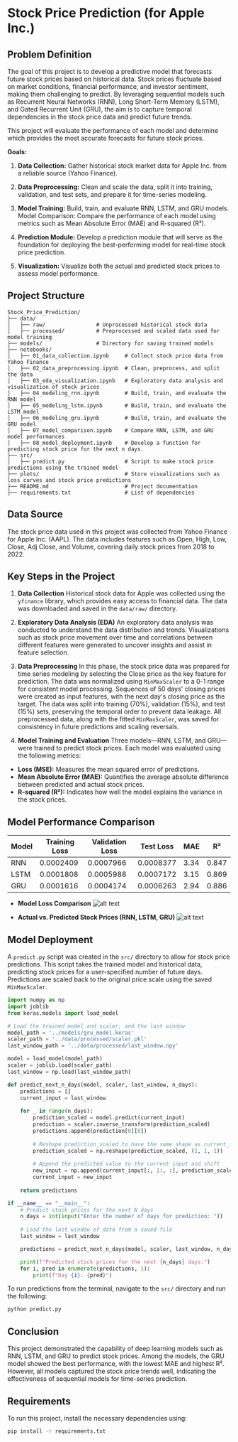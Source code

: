 # **Stock Price Prediction (for Apple Inc.)**

## **Problem Definition**

The goal of this project is to develop a predictive model that forecasts future stock prices based on historical data. Stock prices fluctuate based on market conditions, financial performance, and investor sentiment, making them challenging to predict. By leveraging sequential models such as Recurrent Neural Networks (RNN), Long Short-Term Memory (LSTM), and Gated Recurrent Unit (GRU), the aim is to capture temporal dependencies in the stock price data and predict future trends.

This project will evaluate the performance of each model and determine which provides the most accurate forecasts for future stock prices.

**Goals:**

1. **Data Collection:** Gather historical stock market data for Apple Inc. from a reliable source (Yahoo Finance).

2. **Data Preprocessing:** Clean and scale the data, split it into training, validation, and test sets, and prepare it for time-series modeling.

3. **Model Training:** Build, train, and evaluate RNN, LSTM, and GRU models.
Model Comparison: Compare the performance of each model using metrics such as Mean Absolute Error (MAE) and R-squared (R²).

4. **Prediction Module:** Develop a prediction module that will serve as the foundation for deploying the best-performing model for real-time stock price prediction.

5. **Visualization:** Visualize both the actual and predicted stock prices to assess model performance.

## **Project Structure**

```plain text
Stock_Price_Prediction/
├── data/                  
│   ├── raw/                # Unprocessed historical stock data
│   ├── processed/          # Preprocessed and scaled data used for model training
├── models/                 # Directory for saving trained models
├── notebooks/              
│   ├── 01_data_collection.ipynb     # Collect stock price data from Yahoo Finance
│   ├── 02_data_preprocessing.ipynb  # Clean, preprocess, and split the data
│   ├── 03_eda_visualization.ipynb   # Exploratory data analysis and visualization of stock prices
│   ├── 04_modeling_rnn.ipynb        # Build, train, and evaluate the RNN model
│   ├── 05_modeling_lstm.ipynb       # Build, train, and evaluate the LSTM model
│   ├── 06_modeling_gru.ipynb        # Build, train, and evaluate the GRU model
│   ├── 07_model_comparison.ipynb    # Compare RNN, LSTM, and GRU model performances
│   ├── 08_model_deployment.ipynb    # Develop a function for predicting stock price for the next n days.
├── src/                             
│   ├── predict.py                   # Script to make stock price predictions using the trained model
├── plots/                           # Store visualizations such as loss curves and stock price predictions
├── README.md                        # Project documentation
├── requirements.txt                 # List of dependencies
```

## **Data Source**

The stock price data used in this project was collected from Yahoo Finance for Apple Inc. (AAPL). The data includes features such as Open, High, Low, Close, Adj Close, and Volume, covering daily stock prices from 2018 to 2022.

## **Key Steps in the Project**

1. **Data Collection**
Historical stock data for Apple was collected using the `yfinance` library, which provides easy access to financial data. The data was downloaded and saved in the `data/raw/` directory.

2. **Exploratory Data Analysis (EDA)**
An exploratory data analysis was conducted to understand the data distribution and trends. Visualizations such as stock price movement over time and correlations between different features were generated to uncover insights and assist in feature selection.

3. **Data Preprocessing**
In this phase, the stock price data was prepared for time series modeling by selecting the Close price as the key feature for prediction. The data was normalized using `MinMaxScaler` to a 0-1 range for consistent model processing. Sequences of 50 days' closing prices were created as input features, with the next day's closing price as the target. The data was split into training (70%), validation (15%), and test (15%) sets, preserving the temporal order to prevent data leakage. All preprocessed data, along with the fitted `MinMaxScaler`, was saved for consistency in future predictions and scaling reversals.

4. **Model Training and Evaluation**
Three models—RNN, LSTM, and GRU—were trained to predict stock prices. Each model was evaluated using the following metrics:

- **Loss (MSE):** Measures the mean squared error of predictions.
- **Mean Absolute Error (MAE):** Quantifies the average absolute difference between predicted and actual stock prices.
- **R-squared (R²):** Indicates how well the model explains the variance in the stock prices.

## **Model Performance Comparison**
| Model | Training Loss | Validation Loss | Test Loss | MAE  | R²    |
|-------|---------------|-----------------|-----------|------|-------|
| RNN   | 0.0002409     | 0.0007966       | 0.0008377 | 3.34 | 0.847 |
| LSTM  | 0.0001808     | 0.0005988       | 0.0007172 | 3.15 | 0.869 |
| GRU   | 0.0001616     | 0.0004174       | 0.0006263 | 2.94 | 0.886 |

- **Model Loss Comparison**
![alt text](plots/model_loss_comparison.png)

- **Actual vs. Predicted Stock Prices (RNN, LSTM, GRU)**
![alt text](plots/actual_vs_pred_rnn_lstm_gru.png)

## **Model Deployment**
A `predict.py` script was created in the `src/` directory to allow for stock price predictions. This script takes the trained model and historical data, predicting stock prices for a user-specified number of future days. Predictions are scaled back to the original price scale using the saved `MinMaxScaler`.
```python
import numpy as np
import joblib
from keras.models import load_model

# Load the trained model and scaler, and the last window
model_path = '../models/gru_model.keras'
scaler_path = '../data/processed/scaler.pkl'
last_window_path = '../data/processed/last_window.npy'

model = load_model(model_path)
scaler = joblib.load(scaler_path)
last_window = np.load(last_window_path)

def predict_next_n_days(model, scaler, last_window, n_days):
    predictions = []
    current_input = last_window
    
    for _ in range(n_days):
        prediction_scaled = model.predict(current_input)
        prediction = scaler.inverse_transform(prediction_scaled)
        predictions.append(prediction[0][0])
        
        # Reshape prediction_scaled to have the same shape as current_input[:, -1:, :]
        prediction_scaled = np.reshape(prediction_scaled, (1, 1, 1))
        
        # Append the predicted value to the current input and shift
        new_input = np.append(current_input[:, 1:, :], prediction_scaled, axis=1)
        current_input = new_input
    
    return predictions

if __name__ == "__main__":
    # Predict stock prices for the next N days
    n_days = int(input("Enter the number of days for prediction: "))
    
    # Load the last window of data from a saved file
    last_window = last_window

    predictions = predict_next_n_days(model, scaler, last_window, n_days)

    print(f"Predicted stock prices for the next {n_days} days:")
    for i, pred in enumerate(predictions, 1):
        print(f"Day {i}: {pred}")
```

To run predictions from the terminal, navigate to the `src/` directory and run the following:

```bash
python predict.py
```

## **Conclusion**

This project demonstrated the capability of deep learning models such as RNN, LSTM, and GRU to predict stock prices. Among the models, the GRU model showed the best performance, with the lowest MAE and highest R². However, all models captured the stock price trends well, indicating the effectiveness of sequential models for time-series prediction.

## **Requirements**
To run this project, install the necessary dependencies using:
```bash
pip install -r requirements.txt
```